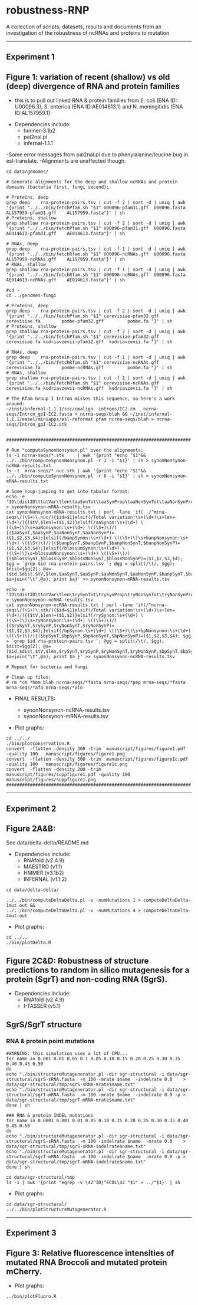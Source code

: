 # robustness-RNP
A collection of scripts, datasets, results and documents from an investigation of the robustness of ncRNAs and proteins to mutation 

---

## Experiment 1

## Figure 1: variation of recent (shallow) vs old (deep) divergence of RNA and protein families  

- this is to pull out linked RNA & protein families from E. coli (ENA ID: U00096.3), S. enterica (ENA ID:AE014613.1) and N. meningitidis (ENA ID:AL157959.1):

* Dependencies include:
  * hmmer-3.1b2
  * pal2nal.pl
  * infernal-1.1.1

-Some error messages from pal2nal.pl due to phenylalanine/leucine bug in esl-translate.
-Alignments are unaffected though. 

```
cd data/genomes/

# Generate alignments for the deep and shallow ncRNAs and protein domains (bacteria first, fungi second):

# Proteins, deep
grep deep    rna-protein-pairs.tsv | cut -f 2 | sort -d | uniq | awk '{print "../../bin/fetchPfam.sh "$1" U00096-pfam31.gff  U00096.fasta  AL157959-pfam31.gff    AL157959.fasta"}' | sh
# Proteins, shallow
grep shallow rna-protein-pairs.tsv | cut -f 2 | sort -d | uniq | awk '{print "../../bin/fetchPfam.sh "$1" U00096-pfam31.gff  U00096.fasta  AE014613-pfam31.gff    AE014613.fasta"}' | sh

# RNAs, deep
grep deep    rna-protein-pairs.tsv | cut -f 1 | sort -d | uniq | awk '{print "../../bin/fetchRfam.sh "$1" U00096-ncRNAs.gff  U00096.fasta  AL157959-ncRNAs.gff    AL157959.fasta"}' | sh
# RNAs, shallow
grep shallow rna-protein-pairs.tsv | cut -f 1 | sort -d | uniq | awk '{print "../../bin/fetchRfam.sh "$1" U00096-ncRNAs.gff  U00096.fasta  AE014613-ncRNAs.gff    AE014613.fasta"}' | sh

#cd -
cd ../genomes-fungi

# Proteins, deep
grep deep    rna-protein-pairs.tsv | cut -f 2 | sort -d | uniq | awk '{print "../../bin/fetchPfam.sh "$1" cerevisiae-pfam32.gff  cerevisiae.fa        pombe-pfam32.gff         pombe.fa "}' | sh
# Proteins, shallow
grep shallow rna-protein-pairs.tsv | cut -f 2 | sort -d | uniq | awk '{print "../../bin/fetchPfam.sh "$1" cerevisiae-pfam32.gff  cerevisiae.fa kudriavzevii-pfam32.gff  kudriavzevii.fa "}' | sh

# RNAs, deep
grep deep    rna-protein-pairs.tsv | cut -f 1 | sort -d | uniq | awk '{print "../../bin/fetchRfam.sh "$1" cerevisiae-ncRNAs.gff  cerevisiae.fa        pombe-ncRNAs.gff         pombe.fa "}' | sh
# RNAs, shallow
grep shallow rna-protein-pairs.tsv | cut -f 1 | sort -d | uniq | awk '{print "../../bin/fetchRfam.sh "$1" cerevisiae-ncRNAs.gff  cerevisiae.fa kudriavzevii-ncRNAs.gff  kudriavzevii.fa "}' | sh

# The Rfam Group I Intron misses this sequence, so here's a work around:
~/inst/infernal-1.1.1/src/cmalign  introns/IC2.cm   ncrna-seqs/Intron_gpI-IC2.fasta > ncrna-seqs/blah && ~/inst/infernal-1.1.1/easel/miniapps/esl-reformat pfam ncrna-seqs/blah > ncrna-seqs/Intron_gpI-IC2.stk


######################################################################

# Run "computeSynonNonsynon.pl" over the alignments:
ls -1 ncrna-seqs/*.stk     | awk '{print "echo "$1"&& ../../bin/computeSynonNonsynon.pl -r 1 -i "$1}' | sh > synonNonsynon-ncRNA-results.txt
ls -1  mrna-seqs/*.nuc.stk | awk '{print "echo "$1"&& ../../bin/computeSynonNonsynon.pl -r 0 -i "$1}' | sh > synonNonsynon-mRNA-results.txt

# Some hoop-jumping to get into tabular format:
echo -e "ID\tdistID\ttotVar\tlen\taaSynTot\taaSynProp\taaNonSynTot\taaNonSynProp\tbanpSynTot\tbanpSynProp\tbanpNonSynTot\tbanpNonSynProp\tblossSynTot\tblossSynProp\tblossNonSynTot\tblossNonSynProp" > synonNonsynon-mRNA-results.tsv
cat synonNonsynon-mRNA-results.txt | perl -lane 'if(  /^mrna-seqs\/(\S+)\.nuc/){$id=$1}elsif(/Total variation:\s+(\d+)\s+len=(\d+)/){($tV,$len)=($1,$2)}elsif(/aaSynon:\s+(\d+) \((\S+)\)\s+aaNonsynon:\s+(\d+) \((\S+)\)/){($aaSynT,$aaSynP,$aaNonSynT,$aaNonSynP)=($1,$2,$3,$4);}elsif(/banpSynon:\s+(\d+) \((\S+)\)\s+banpNonsynon:\s+(\d+) \((\S+)\)/){($banpSynT,$banpSynP,$banpNonSynT,$banpNonSynP)=($1,$2,$3,$4);}elsif(/blossumSynon:\s+(\d+) \((\S+)\)\s+blossumNonsynon:\s+(\d+) \((\S+)\)/){($blossSynT,$blossSynP,$blossNonSynT,$blossNonSynP)=($1,$2,$3,$4); $gg = `grep $id rna-protein-pairs.tsv `; @gg = split(/\t/, $gg); $dist=$gg[2]; @a=($id,$dist,$tV,$len,$aaSynT,$aaSynP,$aaNonSynT,$aaNonSynP,$banpSynT,$banpSynP,$banpNonSynT,$banpNonSynP,$blossSynT,$blossSynP,$blossNonSynT,$blossNonSynP); $a=join("\t",@a); print $a}' >> synonNonsynon-mRNA-results.tsv

echo -e "ID\tdistID\ttotVar\tlen\trySynTot\trySynProp\tryNonSynTot\tryNonSynProp\tbpSynTot\tbpSynProp\tbpNonSynTot\tbpNonSynProp" > synonNonsynon-ncRNA-results.tsv
cat synonNonsynon-ncRNA-results.txt | perl -lane 'if(/^ncrna-seqs\/(\S+)\.stk/){$id=$1}elsif(/Total variation:\s+(\d+)\s+len=(\d+)/){($tV,$len)=($1,$2)}elsif(/rySynon:\s+(\d+) \((\S+)\)\s+ryNonsynon:\s+(\d+) \((\S+)\)/){($rySynT,$rySynP,$ryNonSynT,$ryNonSynP)=($1,$2,$3,$4);}elsif(/bpSynon:\s+(\d+) \((\S+)\)\s+bpNonsynon:\s+(\d+) \((\S+)\)/){($bpSynT,$bpSynP,$bpNonSynT,$bpNonSynP)=($1,$2,$3,$4); $gg = `grep $id rna-protein-pairs.tsv `; @gg = split(/\t/, $gg); $dist=$gg[2]; @a=($id,$dist,$tV,$len,$rySynT,$rySynP,$ryNonSynT,$ryNonSynP,$bpSynT,$bpSynP,$bpNonSynT,$bpNonSynP); $a=join("\t",@a); print $a }' >> synonNonsynon-ncRNA-results.tsv

# Repeat for bacteria and fungi

# Clean up files:
# rm *cm *hmm blah ncrna-seqs/*fasta mrna-seqs/*pep mrna-seqs/*fasta mrna-seqs/*afa mrna-seqs/*aln
```

* FINAL RESULTS:
  * synonNonsynon-ncRNA-results.tsv
  * synonNonsynon-mRNA-results.tsv

* Plot graphs:
```
cd ../../
./bin/plotConservation.R
convert  -flatten -density 300 -trim  manuscript/figures/figure1.pdf     -quality 100   manuscript/figures/figure1.png
convert  -flatten -density 300 -trim  manuscript/figures/figure1c.pdf    -quality 100   manuscript/figures/figure1c.png
convert  -flatten -density 200 -trim  manuscript/figures/suppfigure1.pdf -quality 100   manuscript/figures/suppfigure1.png
######################################################################
```

---

## Experiment 2

## Figure 2A&B: 

See data/delta-delta/README.md

* Dependencies include:
  * RNAfold (v2.4.9)
  * MAESTRO (v1.1)
  * HMMER (v3.1b2)
  * INFERNAL (v1.1.2)

```
cd data/delta-delta/

../../bin/computeDeltaDelta.pl -v -numMutations 1 > computeDeltaDelta-1mut.out &&
../../bin/computeDeltaDelta.pl -v -numMutations 4 > computeDeltaDelta-4mut.out
```

* Plot graphs:

```
cd ../..
./bin/plotDelta.R
```

## Figure 2C&D: Robustness of structure predictions to random in silico mutagenesis for a protein (SgrT) and non-coding RNA (SgrS).

* Dependencies include:
  * RNAfold (v2.4.9)
  * I-TASSER (v5.1)

## SgrS/SgrT structure 
### RNA & protein point mutations

```
#WARNING: this simulation uses a lot of CPU...
for name in 0.001 0.01 0.05 0.1 0.05 0.10 0.15 0.20 0.25 0.30 0.35 0.40 0.45 0.50
do
echo "./bin/structureMutagenerator.pl -dir sgr-structural -i data/sgr-structural/sgrS-sRNA.fasta  -m 100 -mrate $name  -indelrate 0.0    > data/sgr-structural/tmp/sgrS-sRNA-mrate$name.txt"
echo "./bin/structureMutagenerator.pl -dir sgr-structural -i data/sgr-structural/sgrT-mRNA.fasta  -m 100 -mrate $name  -indelrate 0.0 -p > data/sgr-structural/tmp/sgrT-mRNA-mrate$name.txt"
done | sh

### RNA & protein INDEL mutations
for name in 0.0001 0.001 0.01 0.05 0.10 0.15 0.20 0.25 0.30 0.35 0.40 0.45 0.50
do
echo "./bin/structureMutagenerator.pl -dir sgr-structural -i data/sgr-structural/sgrS-sRNA.fasta  -m 100 -indelrate $name  -mrate 0.0    > data/sgr-structural/tmp/sgrS-sRNA-indelrate$name.txt"
echo "./bin/structureMutagenerator.pl -dir sgr-structural -i data/sgr-structural/sgrT-mRNA.fasta  -m 100 -indelrate $name  -mrate 0.0 -p > data/sgr-structural/tmp/sgrT-mRNA-indelrate$name.txt"
done | sh

cd data/sgr-structural/tmp
ls -1 | awk '{print "egrep -v \42^ID|^ECOL\42 "$1" > ../"$1}' | sh

```
* Plot graphs:
```
cd data/sgr-structural/
../../bin/plotStructureMutagenerator.R
```

---

## Experiment 3

## Figure 3: Relative fluorescence intensities of mutated RNA Broccoli and mutated protein mCherry.

* Plot graphs:

```
../bin/plotFluoro.R
```

